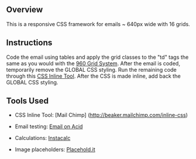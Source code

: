 ## Overview ##
This is a responsive CSS framework for emails ~ 640px wide with 16 grids.

## Instructions ##

Code the email using tables and apply the grid classes to the "td" tags the same as you would with the [960 Grid System](http://960.gs/). After the email is coded, temporarily remove the GLOBAL CSS styling. Run the remaining code through this  [CSS Inline Tool](http://beaker.mailchimp.com/inline-css). After the CSS is made inline, add back the GLOBAL CSS styling.
	

## Tools Used ##

* CSS Inline Tool: [Mail Chimp] (http://beaker.mailchimp.com/inline-css)
	
* Email testing: [Email on Acid](http://www.emailonacid.com/)
	
* Calculations: [Instacalc](http://instacalc.com/9710)

* Image placeholders: [Placehold.it](http://placehold.it)

